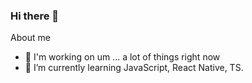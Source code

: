 ### Hi there 👋

About me

- 🔭 I'm working on um ... a lot of things right now
- 🌱 I’m currently learning JavaScript, React Native, TS.
